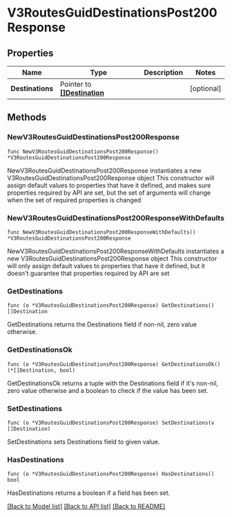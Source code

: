 # V3RoutesGuidDestinationsPost200Response

## Properties

Name | Type | Description | Notes
------------ | ------------- | ------------- | -------------
**Destinations** | Pointer to [**[]Destination**](Destination.md) |  | [optional] 

## Methods

### NewV3RoutesGuidDestinationsPost200Response

`func NewV3RoutesGuidDestinationsPost200Response() *V3RoutesGuidDestinationsPost200Response`

NewV3RoutesGuidDestinationsPost200Response instantiates a new V3RoutesGuidDestinationsPost200Response object
This constructor will assign default values to properties that have it defined,
and makes sure properties required by API are set, but the set of arguments
will change when the set of required properties is changed

### NewV3RoutesGuidDestinationsPost200ResponseWithDefaults

`func NewV3RoutesGuidDestinationsPost200ResponseWithDefaults() *V3RoutesGuidDestinationsPost200Response`

NewV3RoutesGuidDestinationsPost200ResponseWithDefaults instantiates a new V3RoutesGuidDestinationsPost200Response object
This constructor will only assign default values to properties that have it defined,
but it doesn't guarantee that properties required by API are set

### GetDestinations

`func (o *V3RoutesGuidDestinationsPost200Response) GetDestinations() []Destination`

GetDestinations returns the Destinations field if non-nil, zero value otherwise.

### GetDestinationsOk

`func (o *V3RoutesGuidDestinationsPost200Response) GetDestinationsOk() (*[]Destination, bool)`

GetDestinationsOk returns a tuple with the Destinations field if it's non-nil, zero value otherwise
and a boolean to check if the value has been set.

### SetDestinations

`func (o *V3RoutesGuidDestinationsPost200Response) SetDestinations(v []Destination)`

SetDestinations sets Destinations field to given value.

### HasDestinations

`func (o *V3RoutesGuidDestinationsPost200Response) HasDestinations() bool`

HasDestinations returns a boolean if a field has been set.


[[Back to Model list]](../README.md#documentation-for-models) [[Back to API list]](../README.md#documentation-for-api-endpoints) [[Back to README]](../README.md)


